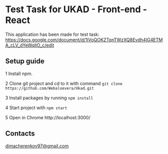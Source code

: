 # Test Task for UKAD - Front-end - React

This application has been made for test task: https://docs.google.com/document/d/1lVoQOKZTqnTWzXQ8Evdh4lG4ETMA_cLV_dYeWqIlO_c/edit

## Setup guide

1 Install npm.

2 Clone git project and cd to it with command `git clone https://github.com/Webaloevera/Ukad.git`

3 Install packages by running `npm install`

4 Start project with `npm start`

5 Open in Chrome http://localhost:3000/

## Contacts
dimacherenkov97@gmail.com
